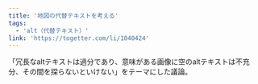 ```yaml
---
title: '地図の代替テキストを考える'
tags:
  - 'alt（代替テキスト）'
link: 'https://togetter.com/li/1040424'
---
```


「冗長なaltテキストは過分であり、意味がある画像に空のaltテキストは不充分、その間を探らないといけない」をテーマにした議論。